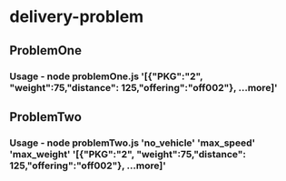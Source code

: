 # delivery-problem

## ProblemOne

### Usage - node problemOne.js '[{"PKG":"2", "weight":75,"distance": 125,"offering":"off002"}, ...more]'


## ProblemTwo

### Usage - node problemTwo.js 'no_vehicle' 'max_speed' 'max_weight' '[{"PKG":"2", "weight":75,"distance": 125,"offering":"off002"}, ...more]'

